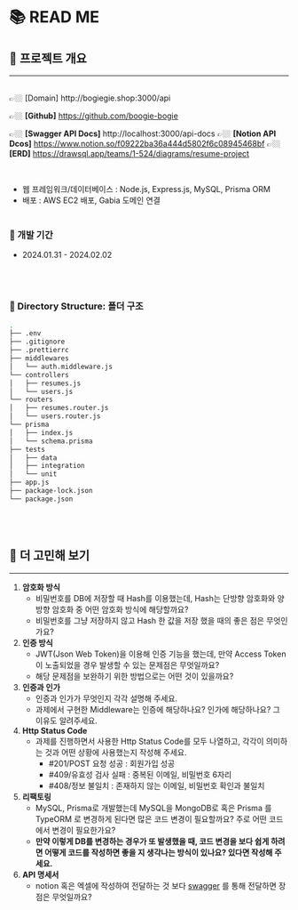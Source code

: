 # 📚 READ ME

## 📌 프로젝트 개요

---

<br>
👉🏼 [Domain] http://bogiegie.shop:3000/api

👉🏼 **[Github]** https://github.com/boogie-bogie

👉🏼 **[Swagger API Docs]** http://localhost:3000/api-docs
👉🏼 **[Notion API Dcos]** https://www.notion.so/f09222ba36a444d5802f6c08945468bf
👉🏼 **[ERD]** https://drawsql.app/teams/1-524/diagrams/resume-project

<br>

- 웹 프레임워크/데이터베이스 : Node.js, Express.js, MySQL, Prisma ORM
- 배포 : AWS EC2 배포, Gabia 도메인 연결
  <br><br>

### 🔧 개발 기간

- 2024.01.31 - 2024.02.02

<br><br>

### 📁 Directory Structure: 폴더 구조

```bash
.
├── .env
├── .gitignore
├── .prettierrc
├── middlewares
│   └── auth.middleware.js
└── controllers
│   ├── resumes.js
│   └── users.js
└── routers
│   ├── resumes.router.js
│   └── users.router.js
└── prisma
│   ├── index.js
│   └── schema.prisma
├── tests
│   ├── data
│   ├── integration
│   └── unit
├── app.js
├── package-lock.json
└── package.json

```

<br><br>

## 📢 더 고민해 보기

---

1. **암호화 방식**
   - 비밀번호를 DB에 저장할 때 Hash를 이용했는데, Hash는 단방향 암호화와 양방향 암호화 중 어떤 암호화 방식에 해당할까요?
   - 비밀번호를 그냥 저장하지 않고 Hash 한 값을 저장 했을 때의 좋은 점은 무엇인가요?
2. **인증 방식**
   - JWT(Json Web Token)을 이용해 인증 기능을 했는데, 만약 Access Token이 노출되었을 경우 발생할 수 있는 문제점은 무엇일까요?
   - 해당 문제점을 보완하기 위한 방법으로는 어떤 것이 있을까요?
3. **인증과 인가**
   - 인증과 인가가 무엇인지 각각 설명해 주세요.
   - 과제에서 구현한 Middleware는 인증에 해당하나요? 인가에 해당하나요? 그 이유도 알려주세요.
4. **Http Status Code**
   - 과제를 진행하면서 사용한 Http Status Code를 모두 나열하고, 각각이 의미하는 것과 어떤 상황에 사용했는지 작성해 주세요.
     - #201/POST 요청 성공 : 회원가입 성공
     - #409/유효성 검사 실패 : 중복된 이메일, 비밀번호 6자리
     - #408/정보 불일치 : 존재하지 않는 이메일, 비밀번호 확인과 불일치
5. **리팩토링**
   - MySQL, Prisma로 개발했는데 MySQL을 MongoDB로 혹은 Prisma 를 TypeORM 로 변경하게 된다면 많은 코드 변경이 필요할까요? 주로 어떤 코드에서 변경이 필요한가요?
   - **만약 이렇게 DB를 변경하는 경우가 또 발생했을 때, 코드 변경을 보다 쉽게 하려면 어떻게 코드를 작성하면 좋을 지 생각나는 방식이 있나요? 있다면 작성해 주세요.**
6. **API 명세서**
   - notion 혹은 엑셀에 작성하여 전달하는 것 보다 [swagger](https://swagger.io/) 를 통해 전달하면 장점은 무엇일까요?
